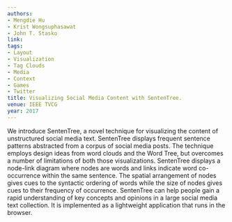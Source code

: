 ```yaml
---
authors:
- Mengdie Hu
- Krist Wongsuphasawat
- John T. Stasko
link:
tags:
- Layout
- Visualization
- Tag Clouds
- Media
- Context
- Games
- Twitter
title: Visualizing Social Media Content with SentenTree.
venue: IEEE TVCG
year: 2017
---
```

We introduce SentenTree, a novel technique for visualizing the content of unstructured social media text. SentenTree displays frequent sentence patterns abstracted from a corpus of social media posts. The technique employs design ideas from word clouds and the Word Tree, but overcomes a number of limitations of both those visualizations. SentenTree displays a node-link diagram where nodes are words and links indicate word co-occurrence within the same sentence. The spatial arrangement of nodes gives cues to the syntactic ordering of words while the size of nodes gives cues to their frequency of occurrence. SentenTree can help people gain a rapid understanding of key concepts and opinions in a large social media text collection. It is implemented as a lightweight application that runs in the browser.